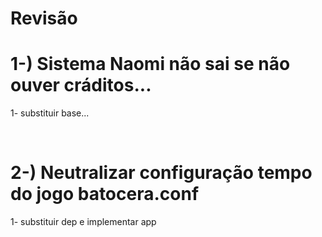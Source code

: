 # Revisão

# 1-) Sistema Naomi não sai se não ouver cráditos...
1- substituir base...

<br>

# 2-) Neutralizar configuração tempo do jogo batocera.conf
1- substituir dep e implementar app

